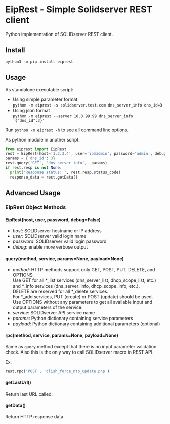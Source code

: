 # EipRest - Simple Solidserver REST client

Python implementation of SOLIDserver REST client.

## Install

`python3 -m pip install eiprest`

## Usage

As standalone executable script:

  - Using simple parameter format<br>
    `python -m eiprest -s solidserver.test.com dns_server_info dns_id=3`
  - Using json format<br>
    `python -m eiprest --server 10.0.99.99 dns_server_info '{"dns_id":3}'`

Run `python -m eiprest -h` to see all command line options.

As python module in another script:

```python
from eiprest import EipRest
rest = EipRest(host='1.2.3.4', user='ipmadmin', password='admin', debug=True)
params = {'dns_id': 3}
rest.query('GET', 'dns_server_info',  params)
if rest.resp is not None:
  print('Response status: ', rest.resp.status_code)
  response_data = rest.getData()
```

## Advanced Usage

### EipRest Object Methods

#### EipRest(host, user, password, debug=False)

- *host*: SOLIDserver hostname or IP address
- *user*: SOLIDserver valid login name
- *password*: SOLIDserver valid login password
- *debug*: enable more verbose output

#### query(method, service, params=None, payload=None)

- *method*: HTTP methods support only GET, POST, PUT, DELETE, and OPTIONS<br>
  Use GET for all \*_list services (dns_server_list, dhcp_scope_list, etc.)
  and \*_info services (dns_server_info, dhcp_scope_info, etc.).<br>
  DELETE are reserved for all \*_delete services.<br>
  For \*_add services, PUT (create) or POST (update) should be used.<br>
  Use OPTIONS without any parameters to get all available input and output parameters
  of the service.
- *service*: SOLIDserver API service name
- *params*: Python dictionary containing service parameters
- *payload*: Python dictionary containing additional parameters (optional)

#### rpc(method, service, params=None, payload=None)

Same as `query` method except that there is no input parameter validation check. Also this is the only way to call SOLIDserver macro in REST API.

Ex.
```python
rest.rpc('POST', 'clish_force_ntp_update.php')
```

#### getLastUrl()

Return last URL called.

#### getData()

Return HTTP response data.
